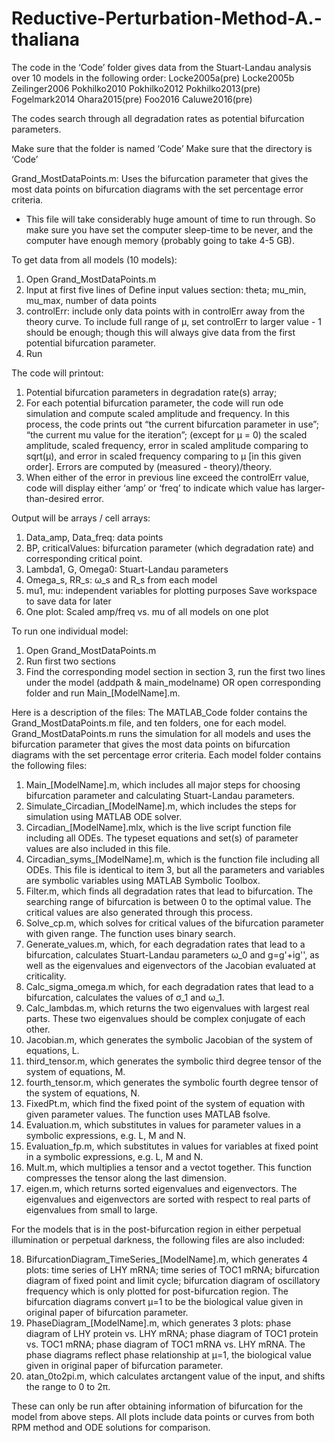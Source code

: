 # Reductive-Perturbation-Method-A.-thaliana

The code in the ‘Code’ folder gives data from the Stuart-Landau analysis over 10 models in the following order:
	Locke2005a(pre)	   Locke2005b		Zeilinger2006	  Pokhilko2010
	Pokhilko2012	   Pokhilko2013(pre)	Fogelmark2014	  Ohara2015(pre)
	Foo2016		   Caluwe2016(pre)

The codes search through all degradation rates as potential bifurcation parameters.

Make sure that the folder is named ‘Code’
Make sure that the directory is ‘Code’

Grand_MostDataPoints.m: Uses the bifurcation parameter that gives the most data points on bifurcation diagrams with the set percentage error criteria.
* This file will take considerably huge amount of time to run through.  So make sure you have set the computer sleep-time to be never, and the computer have enough memory (probably going to take 4-5 GB).

To get data from all models (10 models):
1. Open Grand_MostDataPoints.m 
2. Input at first five lines of Define input values section: theta; mu_min, mu_max, number of data points
3. controlErr: include only data points with in controlErr away from the theory curve. To include full range of μ, set controlErr to larger value - 1 should be enough; though this will always give data from the first potential bifurcation parameter.
4. Run

The code will printout:
1. Potential bifurcation parameters in degradation rate(s) array;
2. For each potential bifurcation parameter, the code will run ode simulation and compute scaled amplitude and frequency.  In this process, the code prints out “the current bifurcation parameter in use”; “the current mu value for the iteration”; (except for μ = 0) the scaled amplitude, scaled frequency, error in scaled amplitude comparing to sqrt(μ), and error in scaled frequency comparing to μ [in this given order].  Errors are computed by (measured - theory)/theory.
3. When either of the error in previous line exceed the controlErr value, code will display either ‘amp’ or ‘freq’ to indicate which value has larger-than-desired error.

Output will be arrays / cell arrays:
1. Data_amp, Data_freq: data points
2. BP, criticalValues: bifurcation parameter (which degradation rate) and corresponding critical point.
3. Lambda1, G, Omega0: Stuart-Landau parameters
4. Omega_s, RR_s: ω_s and R_s from each model
5. mu1, mu: independent variables for plotting purposes
Save workspace to save data for later
6. One plot: Scaled amp/freq vs. mu of all models on one plot

To run one individual model:
1. Open Grand_MostDataPoints.m 
2. Run first two sections
3. Find the corresponding model section in section 3, run the first two lines under the model (addpath & main_modelname) OR open corresponding folder and run Main_[ModelName].m.

Here is a description of the files:
The MATLAB_Code folder contains the Grand\_MostDataPoints.m file, and ten folders, one for each model.
Grand_MostDataPoints.m runs the simulation for all models and uses the bifurcation parameter that gives the most data points on bifurcation diagrams with the set percentage error criteria.  Each model folder contains the following files:

1. Main_[ModelName].m, which includes all major steps for choosing bifurcation parameter and calculating Stuart-Landau parameters.
2. Simulate_Circadian_[ModelName].m, which includes the steps for simulation using MATLAB ODE solver.
3. Circadian_[ModelName].mlx, which is the live script function file including all ODEs.  The typeset equations and set(s) of parameter values are also included in this file.
4. Circadian_syms_[ModelName].m, which is the function file including all ODEs.  This file is identical to item 3, but all the parameters and variables are symbolic variables using MATLAB Symbolic Toolbox.
5. Filter.m, which finds all degradation rates that lead to bifurcation.  The searching range of bifurcation is between 0 to the optimal value.  The critical values are also generated through this process.
6. Solve_cp.m, which solves for critical values of the bifurcation parameter with given range.  The function uses binary search.
7. Generate_values.m, which, for each degradation rates that lead to a bifurcation, calculates Stuart-Landau parameters ω_0 and g=g'+ig'', as well as the eigenvalues and eigenvectors of the Jacobian evaluated at criticality.
8. Calc_sigma_omega.m which, for each degradation rates that lead to a bifurcation, calculates the values of σ_1 and ω_1.
9. Calc_lambdas.m, which returns the two eigenvalues with largest real parts.  These two eigenvalues should be complex conjugate of each other.
10. Jacobian.m, which generates the symbolic Jacobian of the system of equations, L.
11. third_tensor.m, which generates the symbolic third degree tensor of the system of equations, M.
12. fourth_tensor.m, which generates the symbolic fourth degree tensor of the system of equations, N.
13. FixedPt.m, which find the fixed point of the system of equation with given parameter values.  The function uses MATLAB fsolve.
14. Evaluation.m, which substitutes in values for parameter values in a symbolic expressions, e.g. L, M and N.
15. Evaluation_fp.m, which substitutes in values for variables at fixed point in a symbolic expressions, e.g. L, M and N.
16. Mult.m, which multiplies a tensor and a vectot together.  This function compresses the tensor along the last dimension.
17. eigen.m, which returns sorted eigenvalues and eigenvectors.  The eigenvalues and eigenvectors are sorted with respect to real parts of eigenvalues from small to large.

For the models that is in the post-bifurcation region in either perpetual illumination or perpetual darkness, the following files are also included:

18. BifurcationDiagram_TimeSeries_[ModelName].m, which generates 4 plots: time series of LHY mRNA; time series of TOC1 mRNA; bifurcation diagram of fixed point and limit cycle; bifurcation diagram of oscillatory frequency which is only plotted for post-bifurcation region.  The bifurcation diagrams convert μ=1 to be the biological value given in original paper of bifurcation parameter.
19. PhaseDiagram_[ModelName].m, which generates 3 plots: phase diagram of LHY protein vs. LHY mRNA; phase diagram of TOC1 protein vs. TOC1 mRNA; phase diagram of TOC1 mRNA vs. LHY mRNA.  The phase diagrams reflect phase relationship at μ=1, the biological value given in original paper of bifurcation parameter.
20. atan_0to2pi.m, which calculates arctangent value of the input, and shifts the range to 0 to 2π.

These can only be run after obtaining information of bifurcation for the model from above steps.  All plots include data points or curves from both RPM method and ODE solutions for comparison.
